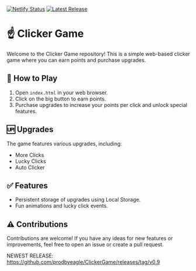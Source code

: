 [![Netlify Status](https://api.netlify.com/api/v1/badges/d8691ecc-f18d-4efd-b2d0-5063671a8799/deploy-status)](https://app.netlify.com/sites/clicker-chilly/deploys)
[![Latest Release](https://img.shields.io/github/v/release/prodbyeagle/ClickerGame)](https://github.com/prodbyeagle/ClickerGame/)

# ☝️ Clicker Game

Welcome to the Clicker Game repository! This is a simple web-based clicker game where you can earn points and purchase upgrades.

## 🤔 How to Play

1. Open `index.html` in your web browser.
2. Click on the big button to earn points.
3. Purchase upgrades to increase your points per click and unlock special features.

## 🆙 Upgrades

The game features various upgrades, including:
- More Clicks
- Lucky Clicks
- Auto Clicker

## ✅ Features

- Persistent storage of upgrades using Local Storage.
- Fun animations and lucky click events.

## ⚠️ Contributions

Contributions are welcome! If you have any ideas for new features or improvements, feel free to open an issue or create a pull request.

NEWEST RELEASE: https://github.com/prodbyeagle/ClickerGame/releases/tag/v0.9
